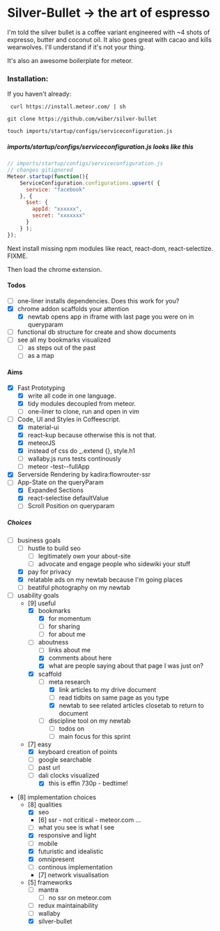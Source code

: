 # Silver-Bullet -> the art of espresso

I'm told the silver bullet is a coffee variant engineered with ~4 shots of expresso, butter and coconut oil. It also goes great with cacao and kills wearwolves. I'll understand if it's not your thing.

It's also an awesome boilerplate for meteor.

### Installation:

If you haven't already:
```
 curl https://install.meteor.com/ | sh

git clone https://github.com/wiber/silver-bullet

touch imports/startup/configs/serviceconfiguration.js
```

##### imports/startup/configs/serviceconfiguration.js looks like this
``` javascript
// imports/startup/configs/serviceconfiguration.js
// changes gitignored
Meteor.startup(function(){
    ServiceConfiguration.configurations.upsert( {
      service: "facebook"
    }, {
      $set: {
        appId: "xxxxxx",
        secret: "xxxxxxx"
      }
    } );
});
```

Next install missing npm modules like react, react-dom, react-selectize. FIXME.


Then load the chrome extension.



#### Todos
- [ ] one-liner installs dependencies. Does this work for you?
- [x] chrome addon scaffolds your attention
    - [x] newtab opens app in iframe with last page you were on in queryparam
- [ ] functional db structure for create and show documents
- [ ] see all my bookmarks visualized
  - [ ] as steps out of the past
  - [ ] as a map

#### Aims
- [x] Fast Prototyping
  - [x] write all code in one language.
  - [x] tidy modules decoupled from meteor.
  - [ ] one-liner to clone, run and open in vim
- [ ] Code, UI and Styles in Coffeescript.
  - [x] material-ui
  - [x] react-kup because otherwise this is not that.
  - [x] meteorJS
  - [x] instead of css do _.extend {}, style.h1
  - [ ] wallaby.js runs tests continously
  - [ ] meteor -test--fullApp
- [x] Serverside Rendering by kadira:flowrouter-ssr
- [ ] App-State on the queryParam
  - [x] Expanded Sections
  - [x] react-selectise defaultValue
  - [ ] Scroll Position on queryparam

##### Choices
- [ ] business goals
  - [ ] hustle to build seo
    - [ ] legitimately own your about-site
    - [ ] advocate and engage people who sidewiki your stuff
  - [x] pay for privacy
  - [x] relatable ads on my newtab because I'm going places
  - [ ] beatiful photography on my newtab
- [ ] usability goals
  - [9] useful
    - [x] bookmarks
      - [x] for momentum
      - [ ] for sharing
      - [ ] for about me
    - [ ] aboutness
      - [ ] links about me
      - [x] comments about here
      - [x] what are people saying about that page I was just on?
    - [x] scaffold
      - [ ] meta research
        - [x] link articles to my drive document
        - [ ] read tidbits on same page as you type
        - [x] newtab to see related articles closetab to return to document
      - [ ] discipline tool on my newtab
        - [ ] todos on
        - [ ] main focus for this sprint
  - [7] easy
    - [x] keyboard creation of points
    - [ ] google searchable
    - [ ] past url
    - [ ] dali clocks visualized
      - [x] this is effin 730p - bedtime!
- [8] implementation choices
  - [8] qualities
    - [x] seo
    - [6] ssr - not critical - meteor.com ...
    - [ ] what you see is what I see
    - [x] responsive and light
    - [ ] mobile
    - [x] futuristic and idealistic
    - [x] omnipresent
    - [ ] continous implementation
    - [7] network visualisation
  - [5] frameworks
    - [ ] mantra
      - [ ] no ssr on meteor.com
    - [ ] redux maintainability
    - [ ] wallaby
    - [x] silver-bullet
